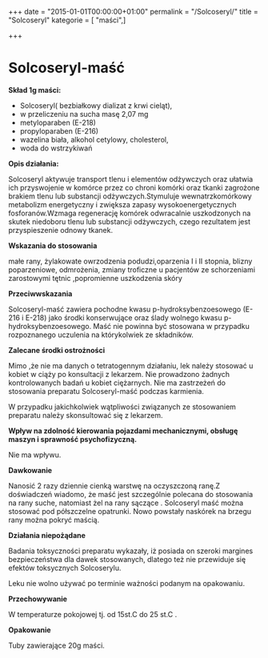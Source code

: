 +++
date = "2015-01-01T00:00:00+01:00"
permalink = "/Solcoseryl/"
title = "Solcoseryl"
kategorie = [ "maści",]

+++

Solcoseryl-maść
===============

**Skład 1g maści:**

-   Solcoseryl( bezbiałkowy dializat z krwi cieląt),
-   w przeliczeniu na sucha masę 2,07 mg
-   metyloparaben (E-218)
-   propyloparaben (E-216)
-   wazelina biała, alkohol cetylowy, cholesterol,
-   woda do wstrzykiwań

**Opis działania:**

Solcoseryl aktywuje transport tlenu i elementów odżywczych oraz ułatwia ich przyswojenie w komórce przez co chroni komórki oraz tkanki zagrożone brakiem tlenu lub substancji odżywczych.Stymuluje wewnatrzkomórkowy metabolizm energetyczny i zwiększa zapasy wysokoenergetycznych fosforanów.Wzmaga regenerację komórek odwracalnie uszkodzonych na skutek niedoboru tlenu lub substancji odżywczych, czego rezultatem jest przyspieszenie odnowy tkanek.

**Wskazania do stosowania**

małe rany, żylakowate owrzodzenia podudzi,oparzenia I i II stopnia, blizny poparzeniowe, odmrożenia, zmiany troficzne u pacjentów ze schorzeniami zarostowymi tętnic ,popromienne uszkodzenia skóry

**Przeciwwskazania**

Solcoseryl-maść zawiera pochodne kwasu p-hydroksybenzoesowego (E-216 i E-218) jako środki konserwujące oraz ślady wolnego kwasu p-hydroksybenzoesowego. Maść nie powinna być stosowana w przypadku rozpoznanego uczulenia na którykolwiek ze składników.

**Zalecane środki ostrożności**

Mimo ,że nie ma danych o tetratogennym działaniu, lek należy stosować u kobiet w ciąży po konsultacji z lekarzem. Nie prowadzono żadnych kontrolowanych badań u kobiet ciężarnych. Nie ma zastrzeżeń do stosowania preparatu Solcoseryl-maść podczas karmienia.

W przypadku jakichkolwiek wątpliwości związanych ze stosowaniem preparatu należy skonsultować się z lekarzem.

**Wpływ na zdolność kierowania pojazdami mechanicznymi, obsługę maszyn i sprawność psychofizyczną.**

Nie ma wpływu.

**Dawkowanie**

Nanosić 2 razy dziennie cienką warstwę na oczyszczoną ranę.Z doświadczeń wiadomo, że maść jest szczególnie polecana do stosowania na rany suche, natomiast żel na rany sączące . Solcoseryl maść można stosować pod półszczelne opatrunki. Nowo powstały naskórek na brzegu rany można pokryć maścią.

**Działania niepożądane**

Badania toksyczności preparatu wykazały, iż posiada on szeroki margines bezpieczeństwa dla dawek stosowanych, dlatego też nie przewiduje się efektów toksycznych Solcoserylu.

Leku nie wolno używać po terminie ważności podanym na opakowaniu.

**Przechowywanie**

W temperaturze pokojowej tj. od 15st.C do 25 st.C .

**Opakowanie**

Tuby zawierające 20g maści.
